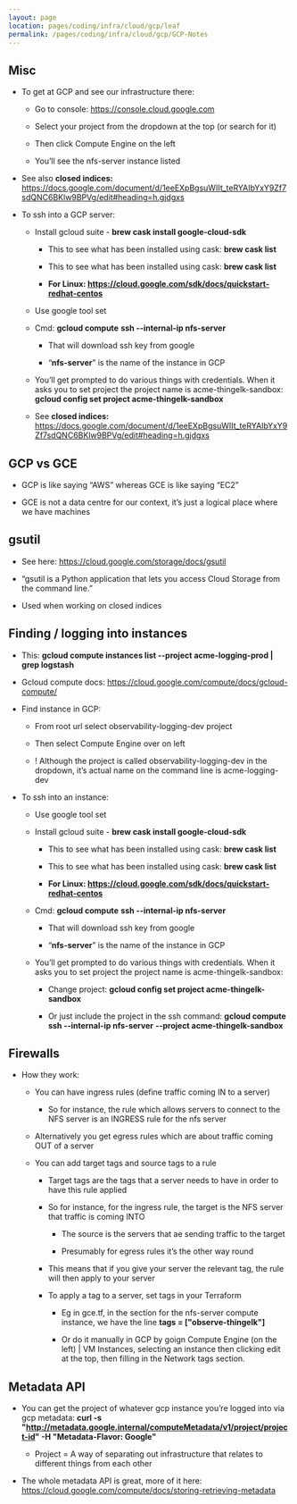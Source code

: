```yaml
---
layout: page
location: pages/coding/infra/cloud/gcp/leaf
permalink: /pages/coding/infra/cloud/gcp/GCP-Notes
---
```

## Misc

  - To get at GCP and see our infrastructure there:
    
      - Go to console:
        [<span class="underline">https://console.cloud.google.com</span>](https://console.cloud.google.com)
    
      - Select your project from the dropdown at the top (or search for
        it)
    
      - Then click Compute Engine on the left
    
      - You’ll see the nfs-server instance listed

  - See also **closed indices:**
    <https://docs.google.com/document/d/1eeEXpBgsuWIIt_teRYAIbYxY9Zf7sdQNC6BKlw9BPVg/edit#heading=h.gjdgxs>

  - To ssh into a GCP server:
    
      - Install gcloud suite - **brew cask install google-cloud-sdk**
        
          - This to see what has been installed using cask: **brew cask
            list**
        
          - This to see what has been installed using cask: **brew cask
            list**
        
          - **For Linux:
            [<span class="underline">https://cloud.google.com/sdk/docs/quickstart-redhat-centos</span>](https://cloud.google.com/sdk/docs/quickstart-redhat-centos)**
    
      - Use google tool set
    
      - Cmd: **gcloud compute** **ssh --internal-ip nfs-server**
        
          - That will download ssh key from google
        
          - “**nfs-server**” is the name of the instance in GCP
    
      - You’ll get prompted to do various things with credentials. When
        it asks you to set project the project name is
        acme-thingelk-sandbox: **gcloud config set project
        acme-thingelk-sandbox**
    
      - See **closed indices:**
        <https://docs.google.com/document/d/1eeEXpBgsuWIIt_teRYAIbYxY9Zf7sdQNC6BKlw9BPVg/edit#heading=h.gjdgxs>

## GCP vs GCE

  - GCP is like saying “AWS” whereas GCE is like saying “EC2”

  - GCE is not a data centre for our context, it’s just a logical place
    where we have machines

## gsutil

  - See here:
    [<span class="underline">https://cloud.google.com/storage/docs/gsutil</span>](https://cloud.google.com/storage/docs/gsutil)

  - “gsutil is a Python application that lets you access Cloud Storage
    from the command line.”

  - Used when working on closed indices

## Finding / logging into instances

  - This: **gcloud compute instances list --project acme-logging-prod |
    grep logstash**

  - Gcloud compute docs:
    [<span class="underline">https://cloud.google.com/compute/docs/gcloud-compute/</span>](https://cloud.google.com/compute/docs/gcloud-compute/)

  - Find instance in GCP:
    
      - From root url select observability-logging-dev project
    
      - Then select Compute Engine over on left
    
      - \! Although the project is called observability-logging-dev in
        the dropdown, it’s actual name on the command line is
        acme-logging-dev

<!-- end list -->

  - To ssh into an instance:
    
      - Use google tool set
    
      - Install gcloud suite - **brew cask install google-cloud-sdk**
        
          - This to see what has been installed using cask: **brew cask
            list**
        
          - This to see what has been installed using cask: **brew cask
            list**
        
          - **For Linux:
            [<span class="underline">https://cloud.google.com/sdk/docs/quickstart-redhat-centos</span>](https://cloud.google.com/sdk/docs/quickstart-redhat-centos)**
    
      - Cmd: **gcloud compute** **ssh --internal-ip nfs-server**
        
          - That will download ssh key from google
        
          - “**nfs-server**” is the name of the instance in GCP
    
    <!-- end list -->
    
      - You’ll get prompted to do various things with credentials. When
        it asks you to set project the project name is
        acme-thingelk-sandbox:
        
          - Change project: **gcloud config set project
            acme-thingelk-sandbox**
        
          - Or just include the project in the ssh command: **gcloud
            compute** **ssh --internal-ip nfs-server** **--project
            acme-thingelk-sandbox**

## Firewalls

  - How they work:
    
      - You can have ingress rules (define traffic coming IN to a
        server)
        
          - So for instance, the rule which allows servers to connect to
            the NFS server is an INGRESS rule for the nfs server
    
      - Alternatively you get egress rules which are about traffic
        coming OUT of a server
    
      - You can add target tags and source tags to a rule
        
          - Target tags are the tags that a server needs to have in
            order to have this rule applied
        
          - So for instance, for the ingress rule, the target is the NFS
            server that traffic is coming INTO
            
              - The source is the servers that ae sending traffic to the
                target
            
              - Presumably for egress rules it’s the other way round
        
          - This means that if you give your server the relevant tag,
            the rule will then apply to your server
        
          - To apply a tag to a server, set tags in your Terraform
            
              - Eg in gce.tf, in the section for the nfs-server compute
                instance, we have the line **tags =
                \["observe-thingelk"\]**
            
              - Or do it manually in GCP by goign Compute Engine (on the
                left) | VM Instances, selecting an instance then
                clicking edit at the top, then filling in the Network
                tags section.

## Metadata API

  - You can get the project of whatever gcp instance you’re logged into
    via gcp metadata: **curl -s
    "http://metadata.google.internal/computeMetadata/v1/project/project-id"
    -H "Metadata-Flavor: Google"**
    
      - Project = A way of separating out infrastructure that relates to
        different things from each other

  - The whole metadata API is great, more of it here:
    [<span class="underline">https://cloud.google.com/compute/docs/storing-retrieving-metadata</span>](https://cloud.google.com/compute/docs/storing-retrieving-metadata)
